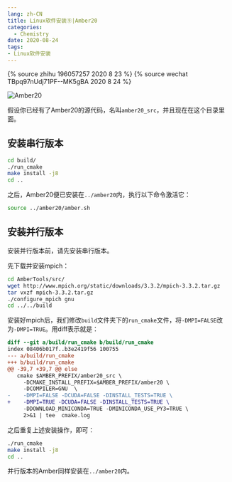 ```yaml
---
lang: zh-CN
title: Linux软件安装⑨|Amber20
categories:
  - Chemistry
date: 2020-08-24
tags:
- Linux软件安装
---
```

{% source zhihu 196057257 2020 8 23 %}
{% source wechat TBpq97nUdj71PF--MK5gBA 2020 8 24 %}

![Amber20](https://api.njzjz.win/1afNbrBOnpGVlIyBWhlpl8xqT5fdoCGZ1)

假设你已经有了Amber20的源代码，名叫`amber20_src`，并且现在在这个目录里面。

## 安装串行版本

```bash
cd build/
./run_cmake
make install -j8
cd ..
```
之后，Amber20便已安装在`../amber20`内，执行以下命令激活它：

```bash
source ../amber20/amber.sh
```

## 安装并行版本

安装并行版本前，请先安装串行版本。

先下载并安装mpich：

```bash
cd AmberTools/src/
wget http://www.mpich.org/static/downloads/3.3.2/mpich-3.3.2.tar.gz
tar vxzf mpich-3.3.2.tar.gz
./configure_mpich gnu
cd ../../build
```

安装好mpich后，我们修改`build`文件夹下的`run_cmake`文件，将`-DMPI=FALSE`改为`-DMPI=TRUE`。用diff表示就是：

```diff
diff --git a/build/run_cmake b/build/run_cmake
index 08406b017f..b3e2419f56 100755
--- a/build/run_cmake
+++ b/build/run_cmake
@@ -39,7 +39,7 @@ else
   cmake $AMBER_PREFIX/amber20_src \
     -DCMAKE_INSTALL_PREFIX=$AMBER_PREFIX/amber20 \
     -DCOMPILER=GNU  \
-    -DMPI=FALSE -DCUDA=FALSE -DINSTALL_TESTS=TRUE \
+    -DMPI=TRUE -DCUDA=FALSE -DINSTALL_TESTS=TRUE \
     -DDOWNLOAD_MINICONDA=TRUE -DMINICONDA_USE_PY3=TRUE \
     2>&1 | tee  cmake.log
```

之后重复上述安装操作，即可：

```bash
./run_cmake
make install -j8
cd ..
```

并行版本的Amber同样安装在`../amber20`内。
